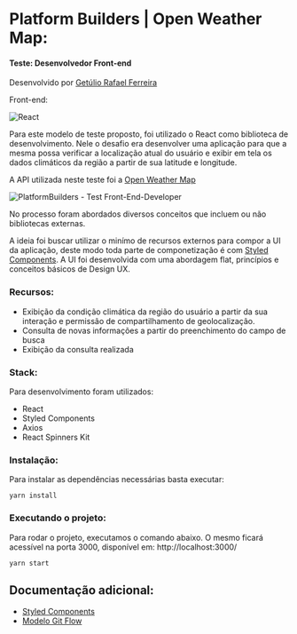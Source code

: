 # Platform Builders | Open Weather Map:
#### Teste: Desenvolvedor Front-end
Desenvolvido por [Getúlio Rafael Ferreira](https://gferreiraa.github.io/)

Front-end:

![React](https://img.shields.io/badge/React-17.0.1-blue)

Para este modelo de teste proposto, foi utilizado o React como biblioteca de desenvolvimento. 
Nele o desafio era desenvolver uma aplicação para que a mesma possa verificar a localização atual do usuário e exibir em tela os dados climáticos da região a partir de sua latitude e longitude.

A API utilizada neste teste foi a [Open Weather Map](http://api.openweathermap.org/)

![PlatformBuilders - Test Front-End-Developer](https://user-images.githubusercontent.com/21059225/104145805-3643f800-53a7-11eb-9b1b-07402045e3f2.gif)

No processo foram abordados diversos conceitos que incluem ou não bibliotecas externas.

A ideia foi buscar utilizar o minímo de recursos externos para compor a UI da aplicação, deste modo toda parte de componetização é com [Styled Components](https://styled-components.com/). A UI foi desenvolvida com uma abordagem flat, princípios e conceitos básicos de Design UX.

### Recursos:

- Exibição da condição climática da região do usuário a partir da sua interação e permissão de compartilhamento de geolocalização.
- Consulta de novas informações a partir do preenchimento do campo de busca
- Exibição da consulta realizada

### Stack:

Para desenvolvimento foram utilizados: 
- React
- Styled Components
- Axios
- React Spinners Kit


### Instalação:
Para instalar as dependências necessárias basta executar: 

```
yarn install
```

### Executando o projeto:
Para rodar o projeto, executamos o comando abaixo. O mesmo ficará acessível na porta 3000, disponível em: http://localhost:3000/ 

```
yarn start
```

## Documentação adicional:
- [Styled Components](https://styled-components.com/)
- [Modelo Git Flow](https://www.atlassian.com/br/git/tutorials/comparing-workflows/gitflow-workflow)
